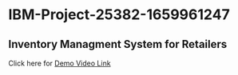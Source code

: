 # IBM-Project-25382-1659961247
## Inventory Managment System for Retailers ##


 Click here for [Demo Video Link](https://drive.google.com/file/d/1e8z8_K5ugTgFI-kqwENSXrEJ0WrgLtf3/view?usp=sharing)
 